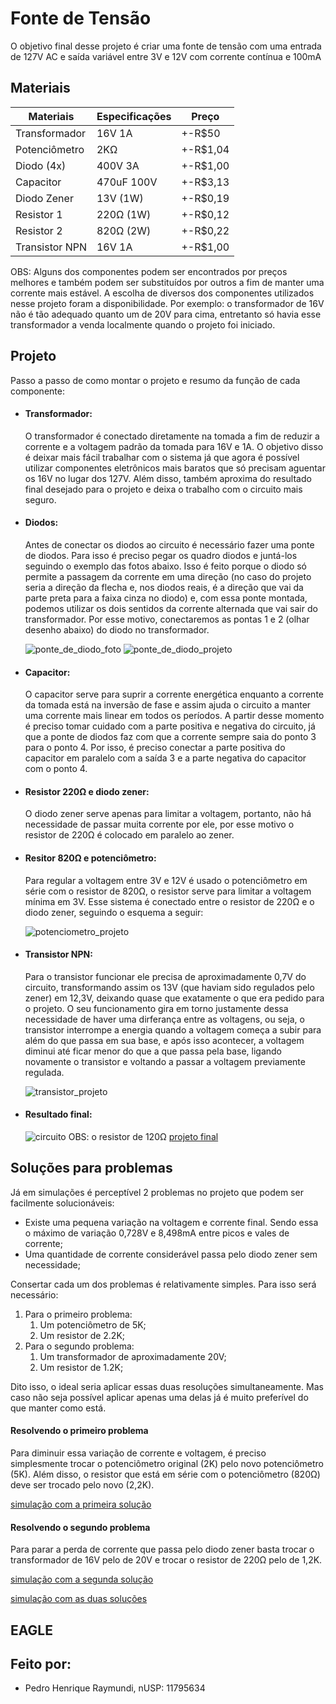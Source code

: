 # Fonte de Tensão
O objetivo final desse projeto é criar uma fonte de tensão com uma entrada de 127V AC 
e saída variável entre 3V e 12V com corrente contínua e 100mA

## Materiais
Materiais|Especificações|Preço
---------|--------------|-----
Transformador|16V 1A|+-R$50
Potenciômetro|2KΩ|+-R$1,04
Diodo (4x)|400V 3A|+-R$1,00
Capacitor|470uF 100V|+-R$3,13
Diodo Zener|13V (1W)|+-R$0,19
Resistor 1|220Ω (1W)|+-R$0,12
Resistor 2|820Ω (2W)|+-R$0,22
Transistor NPN|16V 1A|+-R$1,00

OBS: Alguns dos componentes podem ser encontrados por preços melhores e também podem ser substituídos por outros a fim de manter uma corrente mais estável. A escolha de diversos dos componentes utilizados nesse projeto foram a disponibilidade. Por exemplo: o transformador de 16V não é tão adequado quanto um de 20V para cima, entretanto só havia esse transformador a venda localmente quando o projeto foi iniciado.

## Projeto
Passo a passo de como montar o projeto e resumo da função de cada componente:
* #### Transformador:
    O transformador é conectado diretamente na tomada a fim de reduzir a corrente e a voltagem padrão da tomada para 16V e 1A. O objetivo disso é deixar mais fácil trabalhar com o sistema já que agora é possível utilizar componentes eletrônicos mais baratos que só precisam aguentar os 16V no lugar dos 127V. Além disso, também aproxima do resultado final desejado para o projeto e deixa o trabalho com o circuito mais seguro.
* #### Diodos:
    Antes de conectar os diodos ao circuito é necessário fazer uma ponte de diodos. Para isso é preciso pegar os quadro diodos e juntá-los seguindo o exemplo das fotos abaixo. Isso é feito porque o diodo só permite a passagem da corrente em uma direção (no caso do projeto seria a direção da flecha e, nos diodos reais, é a direção que vai da parte preta para a faixa cinza no diodo) e, com essa ponte montada, podemos utilizar os dois sentidos da corrente alternada que vai sair do transformador. Por esse motivo, conectaremos as pontas 1 e 2 (olhar desenho abaixo) do diodo no transformador.

    ![ponte_de_diodo_foto](/Imagens/diodos_foto.png)   ![ponte_de_diodo_projeto](/Imagens/diodos.png)
* #### Capacitor:
    O capacitor serve para suprir a corrente energética enquanto a corrente da tomada está na inversão de fase e assim ajuda o circuito a manter uma corrente mais linear em todos os períodos. A partir desse momento é preciso tomar cuidado com a parte positiva e negativa do circuito, já que a ponte de diodos faz com que a corrente sempre saia do ponto 3 para o ponto 4. Por isso, é preciso conectar a parte positiva do capacitor em paralelo com a saída 3 e a parte negativa do capacitor com o ponto 4.
* #### Resistor 220Ω e diodo zener:
    O diodo zener serve apenas para limitar a voltagem, portanto, não há necessidade de passar muita corrente por ele, por esse motivo o resistor de 220Ω é colocado em paralelo ao zener.
* #### Resitor 820Ω e potenciômetro:
    Para regular a voltagem entre 3V e 12V é usado o potenciômetro em série com o resistor de 820Ω, o resistor serve para limitar a voltagem mínima em 3V. Esse sistema é conectado entre o resistor de 220Ω e o diodo zener, seguindo o esquema a seguir:

    ![potenciometro_projeto](/Imagens/potenciometro.png)
* #### Transistor NPN:
    Para o transistor funcionar ele precisa de aproximadamente 0,7V do circuito, transformando assim os 13V (que haviam sido regulados pelo zener) em 12,3V, deixando quase que exatamente o que era pedido para o projeto. O seu funcionamento gira em torno justamente dessa necessidade de haver uma dirferança entre as voltagens, ou seja, o transistor interrompe a energia quando a voltagem começa a subir para além do que passa em sua base, e após isso acontecer, a voltagem diminui até ficar menor do que a que passa pela base, ligando novamente o transistor e voltando a passar a voltagem previamente regulada.

    ![transistor_projeto](/Imagens/transistor.png)

* #### Resultado final:
    ![circuito](/Imagens/Circuito.png)
    OBS: o resistor de 120Ω 
    [projeto final](http://tinyurl.com/yah34b3g)

## Soluções para problemas
Já em simulações é perceptível 2 problemas no projeto que podem ser facilmente solucionáveis:
* Existe uma pequena variação na voltagem e corrente final. Sendo essa o máximo de variação 0,728V e 8,498mA entre picos e vales de corrente;
* Uma quantidade de corrente considerável passa pelo diodo zener sem necessidade;

Consertar cada um dos problemas é relativamente simples. Para isso será necessário:
1. Para o primeiro problema:
    1. Um potenciômetro de 5K;
    2. Um resistor de 2.2K;
2. Para o segundo problema:
    1. Um transformador de aproximadamente 20V;
    2. Um resistor de 1.2K;

Dito isso, o ideal seria aplicar essas duas resoluções simultaneamente. Mas caso não seja possível aplicar apenas uma delas já é muito preferível do que manter como está.

#### Resolvendo o primeiro problema
Para diminuir essa variação de corrente e voltagem, é preciso simplesmente trocar o potenciômetro original (2K) pelo novo potenciômetro (5K). Além disso, o resistor que está em série com o potenciômetro (820Ω) deve ser trocado pelo novo (2,2K).

[simulação com a primeira solução](http://tinyurl.com/ycsxajha)

#### Resolvendo o segundo problema
Para parar a perda de corrente que passa pelo diodo zener basta trocar o transformador de 16V pelo de 20V e trocar o resistor de 220Ω pelo de 1,2K.

[simulação com a segunda solução](http://tinyurl.com/ycv6hq6u)

[simulação com as duas soluções](http://tinyurl.com/ybmaza7z)

## EAGLE

## Feito por:
* Pedro Henrique Raymundi, nUSP: 11795634

